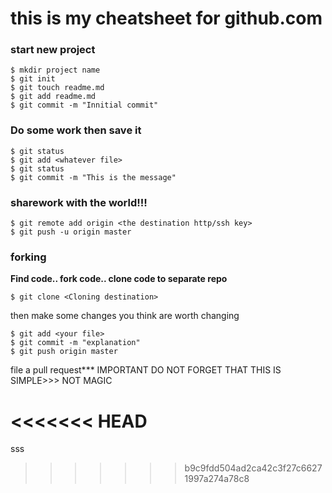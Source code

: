 # this is my cheatsheet for github.com

### start new project

```shell
$ mkdir project name
$ git init
$ git touch readme.md
$ git add readme.md
$ git commit -m "Innitial commit"
```
### Do some work then save it

```shell
$ git status
$ git add <whatever file>
$ git status
$ git commit -m "This is the message"
```
### sharework with the world!!!

```shell
$ git remote add origin <the destination http/ssh key>
$ git push -u origin master
```
### forking
__Find code.. fork code.. clone code to separate repo__

```shell
$ git clone <Cloning destination>
```

then make some changes you think are worth changing

```shell
$ git add <your file>
$ git commit -m "explanation"
$ git push origin master
```

file a pull request*** IMPORTANT DO NOT FORGET THAT THIS IS SIMPLE>>> NOT MAGIC

<<<<<<< HEAD
=======
sss
>>>>>>> b9c9fdd504ad2ca42c3f27c66271997a274a78c8
